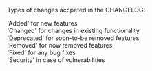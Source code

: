 Types of changes accpeted in the CHANGELOG:

'Added' for new features  
'Changed' for changes in existing functionality  
'Deprecated' for soon-to-be removed features  
'Removed' for now removed features  
'Fixed' for any bug fixes  
'Security' in case of vulnerabilities  